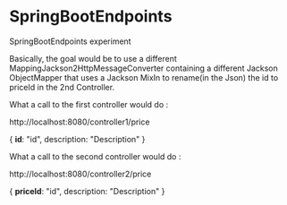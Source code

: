 # SpringBootEndpoints
SpringBootEndpoints experiment


Basically, the goal would be to use a different MappingJackson2HttpMessageConverter containing
a different Jackson ObjectMapper that uses a Jackson MixIn to rename(in the Json) the id to priceId
in the 2nd Controller.

What a call to the first controller would do :

http://localhost:8080/controller1/price

{
       **id**: "id",
       description: "Description"
}

What a call to the second controller would do :

http://localhost:8080/controller2/price

{
        **priceId**: "id",
        description: "Description"
}
